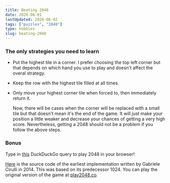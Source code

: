 ```yaml
---
title: Beating 2048
date: 2020-06-01
lastUpdated: 2020-06-02
tags: ["puzzles", "2048"]
type: hobbies
slug: beating-2048
---
```


### The only strategies you need to learn

- Put the highest tile in a corner. I prefer choosing the top left corner but that depends on which hand you use to play and doesn't affect the overal strategy.

- Keep the row with the highest tile filled at all times.

- Only move your highest corner tile when forced to, then immediately return it.

  Now, there will be cases when the corner will be replaced with a small tile but that doesn't mean it's the end of the game. It will just make your position a little weaker and decrease your chances of getting a very high score. Nevertheless, getting a 2048 should not be a problem if you follow the above steps.

### Bonus

Type in [this](https://duckduckgo.com/?q=2048) DuckDuckGo query to play 2048 in your browser!

[Here](https://github.com/gabrielecirulli/2048) is the source code of the earliest implementation written by Gabriele Cirulli in 2014. This was based on its predecessor 1024. You can play the original version of the game at [play2048.co](https://play2048.co/).
